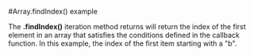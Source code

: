 #Array.findIndex() example

The **.findIndex()** iteration method returns will return the index of the first element in an array that satisfies the conditions defined in the callback function. In this example, the index of the first item starting with a "b".

